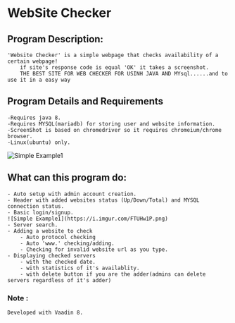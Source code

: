 # WebSite Checker

## Program Description: 
	'Website Checker' is a simple webpage that checks availability of a certain webpage!
		if site's response code is equal 'OK' it takes a screenshot.
		THE BEST SITE FOR WEB CHECKER FOR USINH JAVA AND MYsql......and to use it in a easy way

## Program Details and Requirements
	-Requires java 8.
	-Requires MYSQL(mariadb) for storing user and website information.
	-ScreenShot is based on chromedriver so it requires chromeium/chrome browser.
	-Linux(ubuntu) only.
	
![Simple Example1](https://i.imgur.com/ySi2jiA.png)
	
## What can this program do:
	- Auto setup with admin account creation.
	- Header with added websites status (Up/Down/Total) and MYSQL connection status.
	- Basic login/signup.	
	![Simple Example1](https://i.imgur.com/FTUHw1P.png)
	- Server search.
	- Adding a website to check
		- Auto protocol checking
		- Auto 'www.' checking/adding.
		- Checking for invalid website url as you type.
	- Displaying checked servers
		- with the checked date.
		- with statistics of it's availablity.
		- with delete button if you are the adder(admins can delete servers regardless of it's adder)

### Note :
	Developed with Vaadin 8.
	
